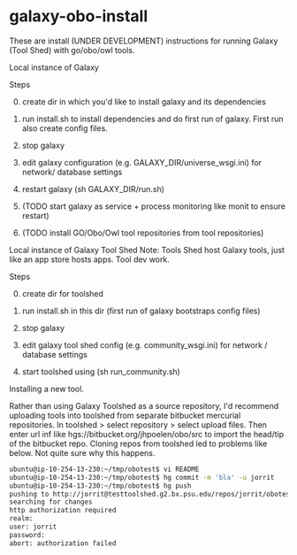 galaxy-obo-install
==================

These are install (UNDER DEVELOPMENT) instructions for running Galaxy (Tool Shed)  with go/obo/owl tools.

Local instance of Galaxy

Steps

0. create dir in which you'd like to install galaxy and its dependencies

1. run install.sh  to install dependencies and do first run of galaxy. First run also create config files.

2. stop galaxy

3. edit galaxy configuration (e.g. GALAXY_DIR/universe_wsgi.ini) for network/ database settings

4. restart galaxy (sh GALAXY_DIR/run.sh)

5. (TODO start galaxy as service + process monitoring like monit to ensure restart)

6. (TODO install GO/Obo/Owl tool repositories from tool repositories)

Local instance of Galaxy Tool Shed
Note: Tools Shed host Galaxy tools, just like an app store hosts apps. Tool dev work.

Steps

0. create dir for toolshed

1. run install.sh in this dir (first run of galaxy bootstraps config files)

2. stop galaxy

3. edit galaxy tool shed config (e.g. community_wsgi.ini) for network / database settings

4. start toolshed using (sh run_community.sh)

Installing a new tool.

Rather than using Galaxy Toolshed as a source repository, I'd recommend uploading tools into toolshed from separate bitbucket mercurial repositories. In toolshed > select repository > select upload files.  Then enter url inf like hgs://bitbucket.org/jhpoelen/obo/src to import the head/tip of the bitbucket repo. Cloning repos from toolshed led to problems like below. Not quite sure why this happens.

```bash
ubuntu@ip-10-254-13-230:~/tmp/obotest$ vi README 
ubuntu@ip-10-254-13-230:~/tmp/obotest$ hg commit -m 'bla' -u jorrit
ubuntu@ip-10-254-13-230:~/tmp/obotest$ hg push
pushing to http://jorrit@testtoolshed.g2.bx.psu.edu/repos/jorrit/obotest
searching for changes
http authorization required
realm: 
user: jorrit
password: 
abort: authorization failed
```


